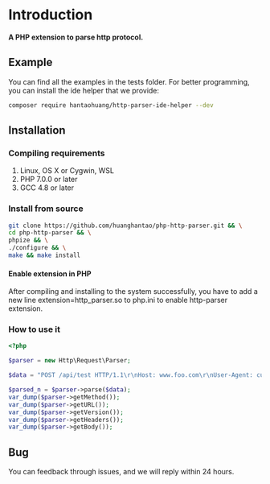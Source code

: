# Introduction

**A PHP extension to parse http protocol.**

## Example

You can find all the examples in the tests folder. For better programming, you can install the ide helper that we provide:

```bash
composer require hantaohuang/http-parser-ide-helper --dev
```

## Installation

### Compiling requirements

1. Linux, OS X or Cygwin, WSL
2. PHP 7.0.0 or later
3. GCC 4.8 or later

### Install from source

```bash
git clone https://github.com/huanghantao/php-http-parser.git && \
cd php-http-parser && \
phpize && \
./configure && \
make && make install
```

#### Enable extension in PHP

After compiling and installing to the system successfully, you have to add a new line extension=http_parser.so to php.ini to enable http-parser extension.

### How to use it

```php
<?php

$parser = new Http\Request\Parser;

$data = "POST /api/test HTTP/1.1\r\nHost: www.foo.com\r\nUser-Agent: curl/7.64.1\r\nAccept: */*\r\nContent-Length: 7\r\nContent-Type: application/x-www-form-urlencoded\r\n\r\nfoo=bar";

$parsed_n = $parser->parse($data);
var_dump($parser->getMethod());
var_dump($parser->getURL());
var_dump($parser->getVersion());
var_dump($parser->getHeaders());
var_dump($parser->getBody());
```

## Bug

You can feedback through issues, and we will reply within 24 hours.
